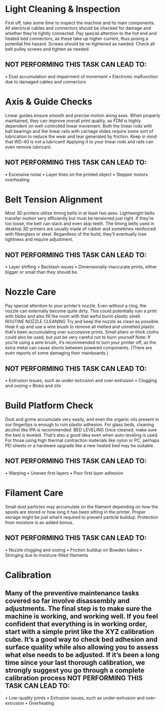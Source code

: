Light Cleaning & Inspection
===========================
First off, take some time to inspect the machine and its main components.
All electrical cables and connectors should be checked for damage and whether they’re tightly connected. Pay special attention to the hot end and heated bed connectors, as these take up higher current, thus posing a potential fire hazard.
Screws should be re-tightened as needed. Check all belt pulley screws and tighten as needed.

NOT PERFORMING THIS TASK CAN LEAD TO:
------------------------------------
•	Dust accumulation and impairment of movement
•	Electronic malfunction due to damaged cables and connectors

Axis & Guide Checks
===================
Linear guides ensure smooth and precise motion along axes. When properly maintained, they can improve overall print quality, as FDM is highly dependent on well-controlled linear movement.
Both the linear rods with ball bearings and the linear rails with carriage slides require some sort of lubrication to reduce the wear and tear generated by friction.
Keep in mind that WD-40 is not a lubricant! Applying it to your linear rods and rails can even remove lubricant.

NOT PERFORMING THIS TASK CAN LEAD TO:
-------------------------------------
•	Excessive noise
•	Layer lines on the printed object
•	Stepper motors overheating

Belt Tension Alignment
======================
Most 3D printers utilize timing belts in at least two axes. Lightweight belts transfer motion very efficiently but must be tensioned just right.
If they’re too loose, the belt can slack and even skip teeth.
The timing belts used in desktop 3D printers are usually made of rubber and sometimes reinforced with fiberglass or steel. Regardless of the build, they’ll eventually lose tightness and require adjustment.

NOT PERFORMING THIS TASK CAN LEAD TO:
------------------------------------
•	Layer shifting
•	Backlash issues
•	Dimensionally-inaccurate prints, either bigger or small than they should be.

Nozzle Care
===========
Pay special attention to your printer’s nozzle. Even without a clog, the nozzle can externally become quite dirty. This could potentially ruin a print with blobs and also fill the room with that awful burnt-plastic smell.
 ROUTINE NOZZLE CLEANING
Try and keep the nozzle as clean as possible. Heat it up and use a wire brush to remove all melted and unmelted plastic that’s been accumulating over successive prints. Small pliers or thick cloths could also be used, but just be very careful not to burn yourself
Note: If you’re using a wire brush, it’s recommended to turn your printer off, as the extra metal can cause shorts between powered components. (There are even reports of some damaging their mainboards.)

NOT PERFORMING THIS TASK CAN LEAD TO:
-------------------------------------
•	Extrusion issues, such as under-extrusion and over-extrusion
•	Clogging and oozing
•	Blobs and zits

Build Platform Check
====================
Dust and grime accumulate very easily, and even the organic oils present in our fingertips is enough to ruin plastic adhesion. For glass beds, cleaning alcohol like IPA is recommended.
BED LEVELING
Once cleaned, make sure the bed is leveled. That’s also a good idea even when auto-leveling is used. For those using high thermal contraction materials like nylon or PC, perhaps PEI sheets or a hardware upgrade like a new heated bed may be suitable.

NOT PERFORMING THIS TASK CAN LEAD TO:
-------------------------------------
•	Warping
•	Uneven first layers
•	Poor first layer adhesion

Filament Care
==============
Small dust particles may accumulate on the filament depending on how the spools are stored or how long it has been sitting in the printer. Proper storage might be just what’s required to prevent particle buildup. Protection from moisture is an added bonus.

NOT PERFORMING THIS TASK CAN LEAD TO:
------------------------------------
•	Nozzle clogging and oozing
•	Friction buildup on Bowden tubes
•	Stringing due to moisture-filled filaments

Calibration
===========
Many of the preventive maintenance tasks covered so far involve disassembly and adjustments. The final step is to make sure the machine is working, and working well.
If you feel confident that everything is in working order, start with a simple print like the XYZ calibration cube. It’s a good way to check bed adhesion and surface quality while also allowing you to assess what else needs to be adjusted.
If it’s been a long time since your last thorough calibration, we strongly suggest you go through a complete calibration process
NOT PERFORMING THIS TASK CAN LEAD TO:
-------------------------------------
•	Low-quality prints
•	Extrusion issues, such as under-extrusion and over-extrusion
•	Overheating
